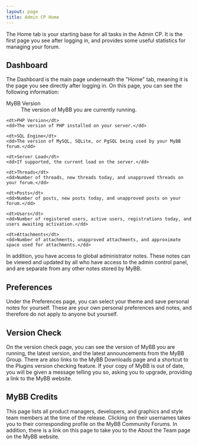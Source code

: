 ```yaml
---
layout: page
title: Admin CP Home
---
```


The Home tab is your starting base for all tasks in the Admin CP. It is the first page you see after logging in, and provides some useful statistics for managing your forum.

## Dashboard

The Dashboard is the main page underneath the "Home" tab, meaning it is the page you see directly after logging in. On this page, you can see the following information:

<dl>
    <dt>MyBB Version</dt> 
    <dd>The version of MyBB you are currently running.</dd>

    <dt>PHP Version</dt> 
    <dd>The version of PHP installed on your server.</dd>
    
    <dt>SQL Engine</dt> 
    <dd>The version of MySQL, SQLite, or PgSQL being used by your MyBB forum.</dd>
    
    <dt>Server Load</dt> 
    <dd>If supported, the current load on the server.</dd>
    
    <dt>Threads</dt> 
    <dd>Number of threads, new threads today, and unapproved threads on your forum.</dd>
    
    <dt>Posts</dt> 
    <dd>Number of posts, new posts today, and unapproved posts on your forum.</dd>
    
    <dt>Users</dt> 
    <dd>Number of registered users, active users, registrations today, and users awaiting activation.</dd>
    
    <dt>Attachments</dt> 
    <dd>Number of attachments, unapproved attachments, and approximate space used for attachments.</dd>
</dl>

In addition, you have access to global administrator notes. These notes can be viewed and updated by all who have access to the admin control panel, and are separate from any other notes stored by MyBB.

## Preferences

Under the Preferences page, you can select your theme and save personal notes for yourself. These are your own personal preferences and notes, and therefore do not apply to anyone but yourself.

## Version Check

On the version check page, you can see the version of MyBB you are running, the latest version, and the latest announcements from the MyBB Group. There are also links to the MyBB Downloads page and a shortcut to the Plugins version checking feature. If your copy of MyBB is out of date, you will be given a message telling you so, asking you to upgrade, providing a link to the MyBB website.

## MyBB Credits

This page lists all product managers, developers, and graphics and style team members at the time of the release. Clicking on their usernames takes you to their corresponding profile on the MyBB Community Forums. In addition, there is a link on this page to take you to the About the Team page on the MyBB website.